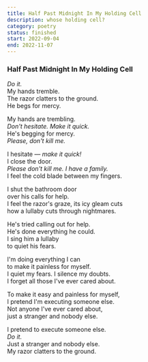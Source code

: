 ```yaml
---
title: Half Past Midnight In My Holding Cell
description: whose holding cell? 
category: poetry
status: finished
start: 2022-09-04
end: 2022-11-07
---
```


### Half Past Midnight In My Holding Cell

*Do it.*  
My hands tremble.  
The razor clatters to the ground.  
He begs for mercy.  

My hands are trembling.  
*Don't hesitate. Make it quick.*  
He's begging for mercy.  
*Please, don't kill me.*  

I hesitate — *make it quick!*  
I close the door.  
*Please don't kill me. I have a family.*  
I feel the cold blade between my fingers.  

I shut the bathroom door  
over his calls for help.  
I feel the razor's graze, its icy gleam cuts  
how a lullaby cuts through nightmares.  

He's tried calling out for help.  
He's done everything he could.  
I sing him a lullaby  
to quiet his fears.  

I'm doing everything I can  
to make it painless for myself.  
I quiet my fears. I silence my doubts.  
I forget all those I've ever cared about.  

To make it easy and painless for myself,  
I pretend I'm executing someone else.  
Not anyone I've ever cared about,  
just a stranger and nobody else.  

I pretend to execute someone else.  
*Do it.*  
Just a stranger and nobody else.  
My razor clatters to the ground.  
